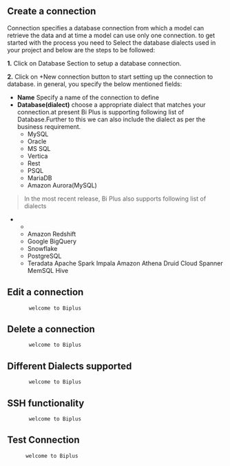 ## Create  a connection 

 Connection specifies a database connection from which a model can retrieve the data and at time a model can use only one connection. to get started with the process you need to Select the database dialects used in your project and below are the steps to be followed:
 
**1.** Click on Database Section to setup a database connection.

**2.** Click on +New connection button to start setting up the connection to database. in general, you specify the below mentioned fields:
- **Name** Specify a name of the connection to define
- **Database(dialect)** choose a appropriate dialect that matches your connection.at present Bi Plus is supporting following list of Database.Further to this we can also include the dialect as per the business requirement.
  - MySQL
  - Oracle
  - MS SQL
   - Vertica
  - Rest
  - PSQL
  - MariaDB
  - Amazon Aurora(MySQL)
>In the most recent release, Bi Plus also supports following list of dialects

  - 
    - 
    - Amazon Redshift
    - Google BigQuery
    - Snowflake
    - PostgreSQL
    - Teradata
   Apache Spark
Impala
Amazon Athena
Druid
Cloud Spanner
MemSQL
Hive
## Edit a connection

           welcome to Biplus

## Delete a connection

           welcome to Biplus

## Different Dialects supported

           welcome to Biplus

## SSH functionality

           welcome to Biplus

## Test Connection

          welcome to Biplus
<!--stackedit_data:
eyJoaXN0b3J5IjpbODQ1ODAwMzE2LDIwNTMyNzUzMTQsLTE3NT
AyODc2NTNdfQ==
-->